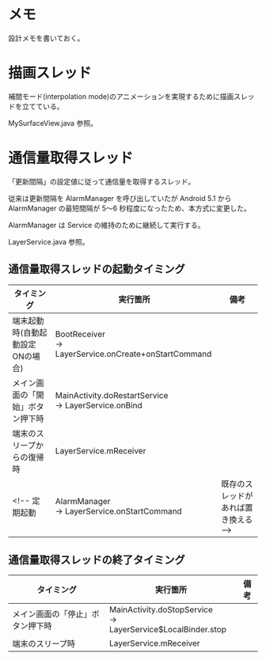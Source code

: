 # メモ

設計メモを書いておく。


# 描画スレッド

補間モード(interpolation mode)のアニメーションを実現するために描画スレッドを立てている。

MySurfaceView.java 参照。


# 通信量取得スレッド

「更新間隔」の設定値に従って通信量を取得するスレッド。

従来は更新間隔を AlarmManager を呼び出していたが Android 5.1 から AlarmManager の最短間隔が
5～6 秒程度になったため、本方式に変更した。

AlarmManager は Service の維持のために継続して実行する。

LayerService.java 参照。



## 通信量取得スレッドの起動タイミング

タイミング                       | 実行箇所                                                | 備考
-------------------------------- | ------------------------------------------------------- | ---
端末起動時(自動起動設定ONの場合) | BootReceiver <br>-&gt; LayerService.onCreate+onStartCommand |
メイン画面の「開始」ボタン押下時 | MainActivity.doRestartService <br>-&gt; LayerService.onBind |
端末のスリープからの復帰時       | LayerService.mReceiver |
<!-- 定期起動                         | AlarmManager <br>-&gt; LayerService.onStartCommand | 既存のスレッドがあれば置き換える -->



## 通信量取得スレッドの終了タイミング

タイミング                       | 実行箇所                                                | 備考
-------------------------------- | ------------------------------------------------------- | ---
メイン画面の「停止」ボタン押下時 | MainActivity.doStopService <br>-&gt; LayerService$LocalBinder.stop
端末のスリープ時                 | LayerService.mReceiver

